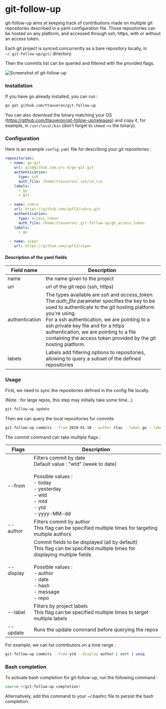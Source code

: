 # git-follow-up

git-follow-up aims at keeping track of contributions made on multiple git repositories described in a yaml configuration file.
Those repositories can be hosted on any platform, and accessed through ssh, https, with or without an access token.

Each git project is synced concurrently as a bare repository locally, in `~/.git-follow-up/git/` directory.

Then the commits list can be queried and filtered with the provided flags.  

![Screenshot of git-follow-up](https://user-images.githubusercontent.com/1558361/60553906-b2cb3480-9d35-11e9-9e4b-fef28cecd9ec.png)

### Installation

If you have go already installed, you can run : 
```bash
go get github.com/ttauveron/git-follow-up
```

You can also download the binary matching your OS (https://github.com/ttauveron/git-follow-up/releases) and copy it, for example, in `/usr/local/bin` (don't forget to `chmod +x` the binary).

### Configuration

Here is an example `config.yaml` file for describing your git repositories : 

```yaml
repositories:
  - name: go-git
    url: git@github.com:src-d/go-git.git
    authentication:
      type: ssh
      auth_file: /home/ttauveron/.ssh/id_rsa
    labels:
      - go
      - git
      
  - name: cobra
    url: https://github.com/spf13/cobra.git
    authentication:
      type: access_token
      auth_file: /home/ttauveron/.git-follow-up/gh_access_token
    labels:
      - go
      
  - name: viper
    url: https://github.com/spf13/viper
```

#### Description of the yaml fields

| Field name | Description |
|------|-------------------------------|
|name  | the name given to the project |
| url | url of the git repo (ssh, https)| 
| authentication | The types available are *ssh* and *access_token*. <br>  The *auth_file* parameter specifies the key to be used to authenticate to the git hosting platform you're using. <br> For a ssh authentication, we are pointing to a ssh private key file and for a https authentication, we are pointing to a file containing the access token provided by the git hosting platform.| 
|labels| Labels add filtering options to repositories, allowing to query a subset of the defined repositories |

### Usage

First, we need to sync the repositories defined in the config file locally.

(Note : for large repos, this step may initially take some time...)

```bash
git-follow-up update 
```

Then we can query the local repositories for commits
```bash
git-follow-up commits --from 2019-01-10 --author ttau --label go --label git
```

The commit command can take multiple flags : 

| Flags| Description| 
|---|---| 
|--from| Filters commit by date<br>Default value : "wtd" (week to date) <br><br> Possible values : <br>- today<br>- yesterday<br>- wtd<br>- mtd<br>- ytd<br>- yyyy-MM-dd|
|--author| Filters commit by author <br>This flag can be specified multiple times for targeting multiple authors|
|--display|Commit fields to be displayed (all by default)<br>This flag can be specified multiple times for displaying multiple fields<br><br>Possible values :<br>- author<br>- date<br>- hash<br>- message<br>- repo|  
|--label|Filters by project labels<br>This flag can be specified multiple times to target multiple labels|
|--update|Runs the update command before querying the repos|

For example, we can list contributors on a time range : 
```bash
git-follow-up commits --from ytd --display author | sort | uniq
```

### Bash completion

To activate bash completion for git-follow-up, run the following command :

```bash
source <(git-follow-up completion)
```

Alternatively, add this command to your ~/.bashrc file to persist the bash completion.
